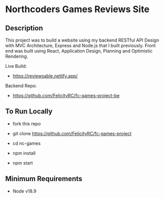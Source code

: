 # Northcoders Games Reviews Site

## Description

This project was to build a website using my backend RESTful API Design with MVC Architecture, Express and Node.js that I built previously. 
Front end was built using React, Application
 Design, Planning and Optimistic Rendering.

Live Build:

* https://reviewsable.netlify.app/

Backend Repo:

* https://github.com/FelicityRC/fc-games-project-be

## To Run Locally

* fork this repo

* git clone https://github.com/FelicityRC/fc-games-project

* cd nc-games

* npm install

* npm start

## Minimum Requirements

* Node v18.9
